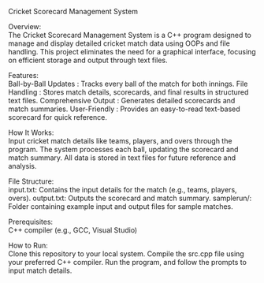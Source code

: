 Cricket Scorecard Management System
                                                                                                
Overview:                                                                                                              
The Cricket Scorecard Management System is a C++ program designed to manage and display detailed cricket match data using OOPs and file handling. This project eliminates the need for a graphical interface, focusing on efficient storage and output through text files.

Features:                                                                                                              
Ball-by-Ball Updates : Tracks every ball of the match for both innings.
File Handling        : Stores match details, scorecards, and final results in structured text files.
Comprehensive Output : Generates detailed scorecards and match summaries.
User-Friendly        : Provides an easy-to-read text-based scorecard for quick reference.

How It Works:                                                                                                          
Input cricket match details like teams, players, and overs through the program.
The system processes each ball, updating the scorecard and match summary.
All data is stored in text files for future reference and analysis.

File Structure:                                                                                                        
input.txt: Contains the input details for the match (e.g., teams, players, overs).
output.txt: Outputs the scorecard and match summary.
samplerun/: Folder containing example input and output files for sample matches.

Prerequisites:                                                                                                         
C++ compiler (e.g., GCC, Visual Studio)

How to Run:                                                                                                            
Clone this repository to your local system.
Compile the src.cpp file using your preferred C++ compiler.
Run the program, and follow the prompts to input match details.
